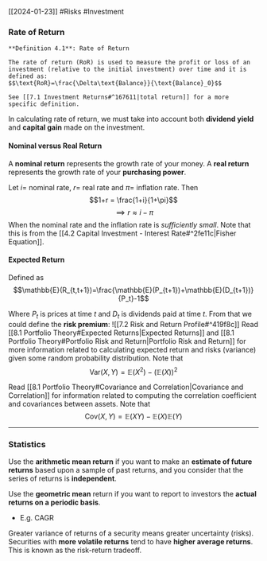 [[2024-01-23]] #Risks #Investment 

### Rate of Return

```ad-important
**Definition 4.1**: Rate of Return 

The rate of return (RoR) is used to measure the profit or loss of an investment (relative to the initial investment) over time and it is defined as:
$$\text{RoR}=\frac{\Delta\text{Balance}}{\text{Balance}_0}$$

See [[7.1 Investment Returns#^167611|total return]] for a more specific definition.
```

In calculating rate of return, we must take into account both **dividend yield** and **capital gain** made on the investment.

#### Nominal versus Real Return 
A **nominal return** represents the growth rate of your money.  A **real return** represents the growth rate of your **purchasing power**.

Let $i =$ nominal rate, $r =$ real rate and $\pi =$ inflation rate. Then
$$1+r = \frac{1+i}{1+\pi}$$$$\implies r \approx i-\pi$$
When the nominal rate and the inflation rate is *sufficiently small*. Note that this is from the [[4.2 Capital Investment - Interest Rate#^2fe11c|Fisher Equation]].

#### Expected Return 
Defined as
$$\mathbb{E}(R_{t,t+1})=\frac{\mathbb{E}(P_{t+1})+\mathbb{E}(D_{t+1})}{P_t}-1$$

Where $P_t$ is prices at time $t$ and $D_t$ is dividends paid at time $t$. From that we could define the **risk premium**: ![[7.2 Risk and Return Profile#^419f8c]]
Read [[8.1 Portfolio Theory#Expected Returns|Expected Returns]] and [[8.1 Portfolio Theory#Portfolio Risk and Return|Portfolio Risk and Return]] for more information related to calculating expected return and risks (variance) given some random probability distribution. Note that 
$$\text{Var}(X,Y)=\mathbb{E}\left(X^{2}\right)-\left(\mathbb{E}(X)\right)^{2}$$

Read [[8.1 Portfolio Theory#Covariance and Correlation|Covariance and Correlation]] for information related to computing the correlation coefficient and covariances between assets. Note that
$$\text{Cov}(X,Y)=\mathbb{E}(XY)-\mathbb{E}(X)\mathbb{E}(Y)$$

---
### Statistics 
Use the **arithmetic mean return** if you want to make an **estimate of future returns** based upon a sample of past returns, and you consider that the series of returns is **independent**.

Use the **geometric mean** return if you want to report to investors the **actual returns on a periodic basis**.
- E.g. CAGR 

Greater variance of returns of a security means greater uncertainty (risks). Securities with **more volatile returns** tend to have **higher average returns**. This is known as the risk-return tradeoff.

